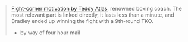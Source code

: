 > [Fight-corner motivation by Teddy Atlas](https://click.fourhourmail.com/68uwep8e8xi8hkg840wiqcz842kkku9/reh8hoh0kz2w0gt2/aHR0cHM6Ly95b3V0dS5iZS9ydXlrUG5hU2VBZz90PTE3MTk=), renowned boxing coach. The most relevant part is linked directly, it lasts less than a minute, and Bradley ended up winning the fight with a 9th-round TKO. 
> - by way of four hour mail